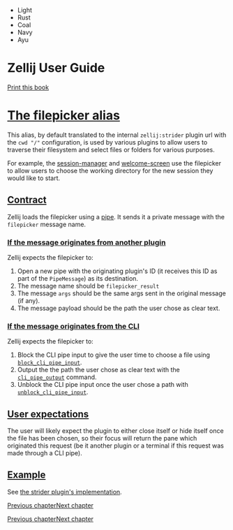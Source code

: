 - Light
- Rust
- Coal
- Navy
- Ayu

# Zellij User Guide

[Print this book](print.html "Print this book")

# [The filepicker alias](filepicker-alias.html\#the-filepicker-alias)

This alias, by default translated to the internal `zellij:strider` plugin url with the `cwd "/"` configuration, is used by various plugins to allow users to traverse their filesystem and select files or folders for various purposes.

For example, the [session-manager](session-manager-alias.html) and [welcome-screen](welcome-screen-alias.html) use the filepicker to allow users to choose the working directory for the new session they would like to start.

## [Contract](filepicker-alias.html\#contract)

Zellij loads the filepicker using a [pipe](plugin-pipes.html). It sends it a private message with the `filepicker` message name.

### [If the message originates from another plugin](filepicker-alias.html\#if-the-message-originates-from-another-plugin)

Zellij expects the filepicker to:

1. Open a new pipe with the originating plugin's ID (it receives this ID as part of the `PipeMessage`) as its destination.
2. The message name should be `filepicker_result`
3. The message `args` should be the same args sent in the original message (if any).
4. The message payload should be the path the user chose as clear text.

### [If the message originates from the CLI](filepicker-alias.html\#if-the-message-originates-from-the-cli)

Zellij expects the filepicker to:

1. Block the CLI pipe input to give the user time to choose a file using [`block_cli_pipe_input`](plugin-api-commands.html#block_cli_pipe_input).
2. Output the the path the user chose as clear text with the [`cli_pipe_output`](plugin-api-commands.html#cli_pipe_output) command.
3. Unblock the CLI pipe input once the user chose a path with [`unblock_cli_pipe_input`](plugin-api-commands.html#unblock_cli_pipe_input).

## [User expectations](filepicker-alias.html\#user-expectations)

The user will likely expect the plugin to either close itself or hide itself once the file has been chosen, so their focus will return the pane which originated this request (be it another plugin or a terminal if this request was made through a CLI pipe).

## [Example](filepicker-alias.html\#example)

See [the strider plugin's implementation](https://github.com/zellij-org/zellij/blob/main/default-plugins/strider/src/main.rs#L129).

[Previous chapter](welcome-screen-alias.html "Previous chapter")[Next chapter](plugin-examples.html "Next chapter")

[Previous chapter](welcome-screen-alias.html "Previous chapter")[Next chapter](plugin-examples.html "Next chapter")

